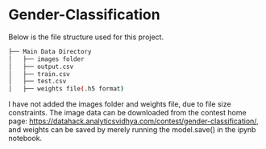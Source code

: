 # Gender-Classification

Below is the file structure used for this project.

```bash
├── Main Data Directory
│   ├── images folder
│   ├── output.csv
│   ├── train.csv
│   ├── test.csv
│   ├── weights file(.h5 format)
```
I have not added the images folder and weights file, due to file size constraints. The image data can be downloaded from the contest home page: https://datahack.analyticsvidhya.com/contest/gender-classification/, and weights can be saved by merely running the model.save() in the ipynb notebook.
